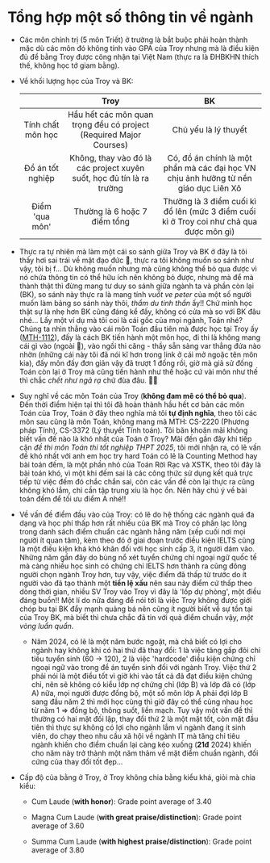 # Tổng hợp một số thông tin về ngành

- Các môn chính trị (5 môn Triết) ở trường là bắt buộc phải hoàn thành mặc dù các môn đó không tính vào GPA của Troy nhưng mà là điều kiện đủ để bằng Troy được công nhận tại Việt Nam (thực ra là ĐHBKHN thích thế, không học tớ giam bằng). 

- Về khối lượng học của Troy và BK:
  
  |                   | Troy                                                                  | BK                                                                                      |
  |:-----------------:|:---------------------------------------------------------------------:|:---------------------------------------------------------------------------------------:|
  | Tính chất môn học | Hầu hết các môn quan trọng đều có project (Required Major Courses)    | Chủ yếu là lý thuyết                                                                    |
  | Đồ án tốt nghiệp  | Không, thay vào đó là các project xuyên suốt, học đủ tín là ra trường | Có, đồ án chính là một phần mà các đại học VN chịu ảnh hưởng từ nền giáo dục Liên Xô    |
  | Điểm 'qua môn'    | Thường là 6 hoặc 7 điểm tổng                                          | Thường là 3 điểm cuối kì đổ lên (mức 3 điểm cuối kì ở Troy coi như chả qua được môn gì) |

- Thực ra tự nhiên mà làm một cái so sánh giữa Troy và BK ở đây là tôi thấy hơi sai trái về mặt đạo đức 🙂, thực ra tôi không muốn so sánh như vậy, tôi bị f... Dù không muốn nhưng mà cũng không thể bỏ qua được vì nó chứa thông tin có thể hữu ích nên không bỏ được, nhưng mà để mà thành thật thì đừng mang tư duy so sánh giữa ngành ta và phần còn lại (BK), so sánh này thực ra là mang tính *vuốt ve peter* của một số người muốn làm bảng so sánh này thôi, *thẩm du tinh thần* ấy!! Chứ mình học thật sự là nhẹ hơn BK cũng đáng kể đấy, không có cửa mà so với BK đâu nhé... Lấy một ví dụ mà tôi coi là cái gốc của mọi ngành, Toán nhé? Chúng ta nhìn thẳng vào cái môn Toán đầu tiên mà được học tại Troy ấy ([MTH-1112](./MTH112/guide.md)), đấy là cách BK tiến hành một môn học, đi thi là không mang cái gì vào (ngoài 🧠), vào ngồi thi căng - thầy sẵn sàng var thẳng đứa nào nhờn (những cái này tôi đã nói kĩ hơn trong link ở cái mở ngoặc tên môn kia), đấy môn đấy đơn giản vậy đã trượt 1 đống rồi, giờ mà giả sử đống Toán còn lại ở Troy mà cũng tiến hành như thế hoặc cứ vài môn như thế thì chắc *chết như ngả rạ* chứ đùa đâu. 🥳🥳

- Suy nghĩ về các môn Toán của Troy (**không đam mê có thể bỏ qua**). Đến thời điểm hiện tại thì tôi đã hoàn thành hầu hết cơ bản các môn Toán của Troy, Toán ở đây theo nghĩa mà tôi **tự định nghĩa**, theo tôi các môn sau cũng là môn Toán, không mang mã MTH: CS-2220 (Phương pháp Tính), CS-3372 (Lý thuyết Tính toán). Tôi băn khoăn mãi không biết vấn đề nào là khó nhất của Toán ở Troy? Mãi đến gần đây khi tiếp cận *đề thi môn Toán thi tốt nghiệp THPT 2025*, tôi mới nhận ra, có lẽ vấn đề khó nhất với anh em học try hard Toán có lẽ là Counting Method hay bài toán đếm, là một phần nhỏ của Toán Rời Rạc và XSTK, theo tôi đây là bài toán khó, vì một khi đếm sai là các công thức sử dụng kết quả trực tiếp từ việc đếm đó chắc chắn sai, còn các vấn đề còn lại thực ra cũng không khó lắm, chỉ cần tập trung xíu là học ổn. Nên hãy chú ý về bài toán đếm để tối ưu điểm A nhé!!       

- Về vấn đề điểm đầu vào của Troy: có lẽ do hệ thống các ngành quá đa dạng và học phí thấp hơn rất nhiều của BK mà Troy có phần lạc lõng trong danh sách điểm chuẩn các ngành hằng năm (xếp cuối nơi mọi người ít quan tâm), kèm theo đó ở giai đoạn trước điều kiện IELTS cũng là một điều kiện khá khó khăn đối với học sinh cấp 3, ít người dám vào. Những năm gần đây do bùng nổ xét tuyển chứng chỉ ngoại ngữ quốc tế mà càng nhiều học sinh có chứng chỉ IELTS hơn thành ra cũng đông người chọn ngành Troy hơn, tuy vậy, việc điểm đã thấp từ trước do ít người vào đã tạo thành một **tiền lệ xấu** nên sau này điểm cứ thấp theo dòng thời gian, nhiều SV Troy vào Troy vì đây là 'lốp dự phòng', một điều đáng buồn!! Một lí do nữa đáng để nói tới là việc Troy không được giới chóp bu tại BK đẩy mạnh quảng bá nên cũng ít người biết về sự tồn tại của Troy BK, mà biết thì chưa chắc đã tin với quả điểm chuẩn vậy, *một vòng luẩn quẩn*.
  
  - Năm 2024, có lẽ là một năm bước ngoặt, mà chả biết có lợi cho ngành hay không khi có hai thứ đã thay đổi: 1 là việc tăng gấp đôi chỉ tiêu tuyển sinh (60 -> 120), 2 là việc 'hardcode' điều kiện chứng chỉ ngoại ngữ vào trong đề án tuyển sinh đối với ngành Troy. Việc thứ 2 phải nói là một điều tốt vì giờ khi vào tất cả đã đạt điều kiện chứng chỉ, nên sẽ không có kiểu lớp nợ chứng chỉ (lớp B) và lớp đã có (lớp A) nữa, mọi người được đồng bộ, một số môn lớp A phải đợi lớp B sang đầu năm 2 thì mới học cùng thì giờ đây có thể cùng nhau học từ năm 1 => đồng bộ, thông suốt, liền mạch. Tuy vậy một vấn đề thì thường có hai mặt đối lập, thay đổi thứ 2 là một mặt tốt, còn mặt đầu tiên thì thực sự không có lợi cho ngành lắm vì ngành đang ít sinh viên, do chạy theo nhu cầu xã hội về ngành IT mà tăng chỉ tiêu ngành khiến cho điểm chuẩn lại càng kéo xuống (**21đ** 2024) khiến cho năm này trở thành một năm thảm về mặt điểm chuẩn ngành, đối cứng của thay đổi tốt đẹp...

- Cấp độ của bằng ở Troy, ở Troy không chia bằng kiểu khá, giỏi mà chia kiểu:
  
  - Cum Laude (**with honor**): Grade point average of 3.40
  
  - Magna Cum Laude (**with great praise/distinction**): Grade point average of 3.60
  
  - Summa Cum Laude (**with highest praise/distinction**): Grade point average of 3.80
